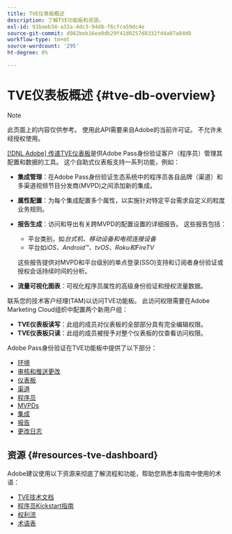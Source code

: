 ```yaml
---
title: TVE仪表板概述
description: 了解TVE功能板和资源。
exl-id: 91baeb34-a32a-4dc3-94d8-f6cfca59dc4e
source-git-commit: d982beb16ea0db29f41d0257d8332fd4a07a84d8
workflow-type: tm+mt
source-wordcount: '295'
ht-degree: 0%

---
```


# TVE仪表板概述 {#tve-db-overview}

>[!NOTE]
>
>此页面上的内容仅供参考。 使用此API需要来自Adobe的当前许可证。 不允许未经授权使用。

[[!DNL Adobe] 传递TVE仪表板](https://experience.adobe.com/pass/authentication)是供Adobe Pass身份验证客户（程序员）管理其配置和数据的工具。 这个自助式仪表板支持一系列功能，例如：

* **集成管理**：在Adobe Pass身份验证生态系统中的程序员各自品牌（渠道）和多渠道视频节目分发商(MVPD)之间添加新的集成。

* **属性配置**：为每个集成配置多个属性，以实施针对特定平台需求自定义的粒度业务规则。

* **报告生成**：访问和导出有关跨MVPD的配置设置的详细报告。 这些报告包括：
   * 平台类别，如&#x200B;*台式机、移动设备和电视连接设备*
   * 平台如&#x200B;*iOS、Android™、tvOS、Roku和FireTV*

  这些报告提供对MVPD和平台级别的单点登录(SSO)支持和订阅者身份验证或授权会话持续时间的分析。

* **流量可视化图表**：可视化程序员属性的高级身份验证和授权流量数据。

联系您的技术客户经理(TAM)以访问TVE功能板。 此访问权限需要在Adobe Marketing Cloud组织中配置两个新用户组：

* **TVE仪表板读写**：此组的成员对仪表板的全部部分具有完全编辑权限。
* **TVE仪表板只读**：此组的成员被授予对整个仪表板的仅查看访问权限。

Adobe Pass身份验证在TVE功能板中提供了以下部分：

* [环境](/help/authentication/user-guide-tve-dashboard/tve-dashboard-environments.md)
* [审核和推送更改](/help/authentication/user-guide-tve-dashboard/tve-dashboard-review-push-changes.md)
* [仪表板](/help/authentication/user-guide-tve-dashboard/tve-dashboard-home.md)
* [渠道](/help/authentication/user-guide-tve-dashboard/tve-dashboard-channels.md)
* [程序员](/help/authentication/user-guide-tve-dashboard/tve-dashboard-programmers.md)
* [MVPDs](/help/authentication/user-guide-tve-dashboard/tve-dashboard-mvpds.md)
* [集成](/help/authentication/user-guide-tve-dashboard/tve-dashboard-integrations.md)
* [报告](/help/authentication/user-guide-tve-dashboard/tve-dashboard-reports.md)
* [更改日志](/help/authentication/user-guide-tve-dashboard/tve-dashboard-changes-log.md)

## 资源 {#resources-tve-dashboard}

Adobe建议使用以下资源来彻底了解流程和功能，帮助您熟悉本指南中使用的术语：

* [TVE技术文档](/help/authentication/kickstart/technical-paper.md)
* [程序员Kickstart指南](/help/authentication/kickstart/programmer-kickstart-guide.md)
* [权利流](/help/authentication/integration-guide-programmers/entitlement-flow.md)
* [术语表](/help/authentication/kickstart/glossary.md)
